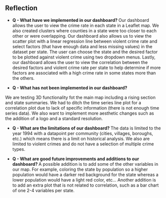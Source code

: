 ## Reflection

- <b> Q - What have we implemented in our dashboard? </b>
Our dashboard allows the user to view the crime rate in each state in a Leaflet map. We also created clusters where counties in a state were too closer to each other or were overlapping. Our dashboard also allows us to view the scatter plot with a linear regression line between violent crime rate and select factors (that have enough data and less missing values) in the dataset per state. The user can choose the state and the desired factor to be plotted against violent crime using two dropdown menus. Lastly, our dashboard allows the user to view the correlation between the desired factors and violent crime rate per state to help determine if more factors are associated with a high crime rate in some states more than the others.

- <b> Q - What has not been implemented in our dashboard? </b>

We are testing 3D functionality fot the main map including a rising section and state summaries. We had to ditch the time series line plot for a correlation plot due to lack of specific information (there is not enough time series data). We also want to implement more aesthetic changes such as the addition of a logo and a standard resolution.



- <b> Q - What are the limitations of our dashboard? </b>
The data is limited to the year 1994 with a datapoint per community (cities, villages, boroughs, etc.) which means there is a limit on historical analysis. We also are limited to violent crimes and do not have a selection of multiple crime types.



- <b> Q - What are good future improvements and additions to our dashboard? </b>
A possible addition is to add some of the other variables in our map. For example, coloring the state by population so a higher population would have a darker red background for the state whereas a lower population would have a light red color, etc... Another addition is to add an extra plot that is not related to correlation, such as a bar chart of one 2-4 variables per state. 
